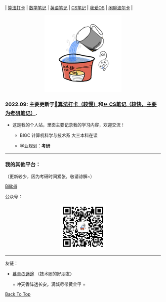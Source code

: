 <div id="top"></div>

| [算法打卡](https://alg.haohaha.cn) | [数学笔记](https://math.haohaha.cn) | [英语笔记](https://eng.haohaha.cn) | [CS笔记](https://cs.haohaha.cn) | [我爱OS](https://os.haohaha.cn) | [闲聊波尔卡](https://chat.haohaha.cn) |

<div align="center">
	<img src="./pic/haohaha.PNG" width="250px">
</div>

### 2022.09: 主要更新于[:turtle:算法打卡（较慢）](http://alg.haohaha.cn)和[:fast_forward: CS笔记（较快，主要为考研笔记）](http://cs.haohaha.cn).

- 这是我的个人站，里面主要记录我的学习内容，欢迎交流！

  - BIGC 计算机科学与技术系 大三本科在读

  - 学业规划：**考研**

---

### 我的其他平台：

（更新较少，因为考研时间紧张，敬请谅解~）

[Bilibili](https://space.bilibili.com/1436476753)

公众号：

<div align="center">
	<img src="./pic/QRCode.jpg" width="150px">
</div>

---

友链：

- [慕青の迷途](https://cecilia.cool) （技术圈的好朋友）

  = 冲天香阵透长安，满城尽带黄金甲 =





[Back To Top](#top)
